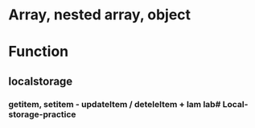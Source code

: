 # Array, nested array, object
# Function
## localstorage

### getitem, setitem - updateItem / deteleItem + lam lab#   L o c a l - s t o r a g e - p r a c t i c e  
 